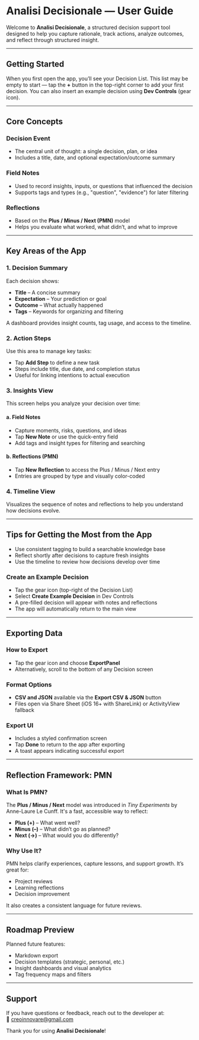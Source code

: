 # Analisi Decisionale — User Guide

Welcome to **Analisi Decisionale**, a structured decision support tool designed to help you capture rationale, track actions, analyze outcomes, and reflect through structured insight.

---

## Getting Started

When you first open the app, you’ll see your Decision List. This list may be empty to start — tap the **+** button in the top-right corner to add your first decision. You can also insert an example decision using **Dev Controls** (gear icon).

---

## Core Concepts

### Decision Event
- The central unit of thought: a single decision, plan, or idea
- Includes a title, date, and optional expectation/outcome summary

### Field Notes
- Used to record insights, inputs, or questions that influenced the decision
- Supports tags and types (e.g., "question", "evidence") for later filtering

### Reflections
- Based on the **Plus / Minus / Next (PMN)** model
- Helps you evaluate what worked, what didn’t, and what to improve

---

## Key Areas of the App

### 1. Decision Summary
Each decision shows:
- **Title** – A concise summary
- **Expectation** – Your prediction or goal
- **Outcome** – What actually happened
- **Tags** – Keywords for organizing and filtering

A dashboard provides insight counts, tag usage, and access to the timeline.

### 2. Action Steps
Use this area to manage key tasks:
- Tap **Add Step** to define a new task
- Steps include title, due date, and completion status
- Useful for linking intentions to actual execution

### 3. Insights View
This screen helps you analyze your decision over time:

#### a. Field Notes
- Capture moments, risks, questions, and ideas
- Tap **New Note** or use the quick-entry field
- Add tags and insight types for filtering and searching

#### b. Reflections (PMN)
- Tap **New Reflection** to access the Plus / Minus / Next entry
- Entries are grouped by type and visually color-coded

### 4. Timeline View
Visualizes the sequence of notes and reflections to help you understand how decisions evolve.

---

## Tips for Getting the Most from the App

- Use consistent tagging to build a searchable knowledge base
- Reflect shortly after decisions to capture fresh insights
- Use the timeline to review how decisions develop over time

### Create an Example Decision
- Tap the gear icon (top-right of the Decision List)
- Select **Create Example Decision** in Dev Controls
- A pre-filled decision will appear with notes and reflections
- The app will automatically return to the main view

---

## Exporting Data

### How to Export
- Tap the gear icon and choose **ExportPanel**
- Alternatively, scroll to the bottom of any Decision screen

### Format Options
- **CSV and JSON** available via the **Export CSV & JSON** button
- Files open via Share Sheet (iOS 16+ with ShareLink) or ActivityView fallback

### Export UI
- Includes a styled confirmation screen
- Tap **Done** to return to the app after exporting
- A toast appears indicating successful export

---

## Reflection Framework: PMN

### What Is PMN?
The **Plus / Minus / Next** model was introduced in _Tiny Experiments_ by Anne-Laure Le Cunff. It's a fast, accessible way to reflect:

- **Plus (+)** – What went well?
- **Minus (–)** – What didn’t go as planned?
- **Next (→)** – What would you do differently?

### Why Use It?
PMN helps clarify experiences, capture lessons, and support growth. It’s great for:
- Project reviews
- Learning reflections
- Decision improvement

It also creates a consistent language for future reviews.

---

## Roadmap Preview

Planned future features:
- Markdown export  
- Decision templates (strategic, personal, etc.)  
- Insight dashboards and visual analytics  
- Tag frequency maps and filters  

---

## Support

If you have questions or feedback, reach out to the developer at:  
📧 [creoinnovare@gmail.com](mailto:creoinnovare@gmail.com)

Thank you for using **Analisi Decisionale**!
